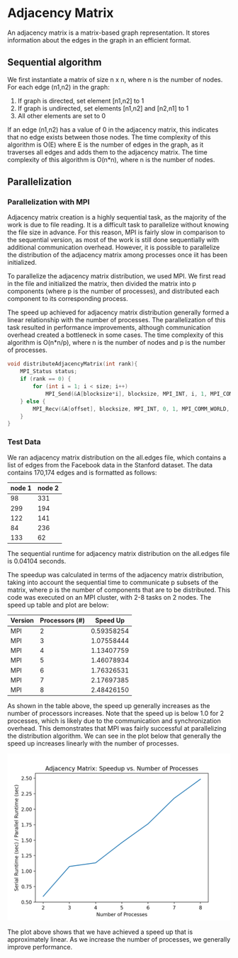 # Adjacency Matrix

An adjacency matrix is a matrix-based graph representation. It stores information about the edges in the graph in an efficient format.  

## Sequential algorithm
We first instantiate a matrix of size n x n, where n is the number of nodes. For each edge (n1,n2) in the graph: 
1. If graph is directed, set element [n1,n2] to 1
2. If graph is undirected, set elements [n1,n2] and [n2,n1] to 1
3. All other elements are set to 0

If an edge (n1,n2) has a value of 0 in the adjacency matrix, this indicates that no edge exists between those nodes. The time complexity of this algorithm is O(E) where E is the number of edges in the graph, as it traverses all edges and adds them to the adjacency matrix. The time complexity of this algorithm is O(n*n), where n is the number of nodes.

## Parallelization
### Parallelization with MPI
Adjacency matrix creation is a highly sequential task, as the majority of the work is due to file reading. It is a difficult task to parallelize without knowing the file size in advance. For this reason, MPI is fairly slow in comparison to the sequential version, as most of the work is still done sequentially with additional communication overhead. However, it is possible to parallelize the distribution of the adjacency matrix among processes once iit has been initialized. 

To parallelize the adjacency matrix distribution, we used MPI. We first read in the file and initialized the matrix, then divided the matrix into p components (where p is the number of processes), and distributed each component to its corresponding process. 

The speed up achieved for adjacency matrix distribution generally formed a linear relationship with the number of processes. The parallelization of this task resulted in performance improvements, although communication overhead created a bottleneck in some cases. The time complexity of this algorithm is O(n*n/p), where n is the number of nodes and p is the number of processes. 

```c++
void distributeAdjacencyMatrix(int rank){
    MPI_Status status;
    if (rank == 0) {
        for (int i = 1; i < size; i++)
            MPI_Send(&A[blocksize*i], blocksize, MPI_INT, i, 1, MPI_COMM_WORLD);
    } else {
        MPI_Recv(&A[offset], blocksize, MPI_INT, 0, 1, MPI_COMM_WORLD, &status);
    }
}
```

### Test Data
We ran adjacency matrix distribution on the all.edges file, which contains a list of edges from the Facebook data in the Stanford dataset. The data contains 170,174 edges and is formatted as follows: 

| node 1 | node 2 |
|-----------|------------|
| 98 | 331 |
| 299 | 194 |
| 122 | 141 |
| 84 | 236 |
| 133 | 62 |

The sequential runtime for adjacency matrix distribution on the all.edges file is 0.04104 seconds.

The speedup was calculated in terms of the adjacency matrix distribution, taking into account the sequential time to communicate p subsets of the matrix, where p is the number of components that are to be distributed. This code was executed on an MPI cluster, with 2-8 tasks on 2 nodes. The speed up table and plot are below:

| Version | Processors (#) | Speed Up |
|------------|---------------------|----------------|
| MPI | 2 | 0.59358254 |
| MPI | 3 | 1.07558444 |
| MPI | 4 | 1.13407759 |
| MPI | 5 | 1.46078934 |
| MPI | 6 | 1.76326531 |
| MPI | 7 | 2.17697385 |
| MPI | 8 | 2.48426150 |

As shown in the table above, the speed up generally increases as the number of processors increases. Note that the speed up is below 1.0 for 2 processes, which is likely due to the communication and synchronization overhead. This demonstrates that MPI was fairly successful at parallelizing the distribution algorithm. We can see in the plot below that generally the speed up increases linearly with the number of processes. 

![](AM_DEG/adj_speedup.png)

The plot above shows that we have achieved a speed up that is approximately linear. As we increase the number of processes, we generally improve performance.
